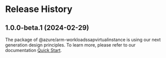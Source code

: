 # Release History
    
## 1.0.0-beta.1 (2024-02-29)

The package of @azure/arm-workloadssapvirtualinstance is using our next generation design principles. To learn more, please refer to our documentation [Quick Start](https://aka.ms/azsdk/js/mgmt/quickstart ).
